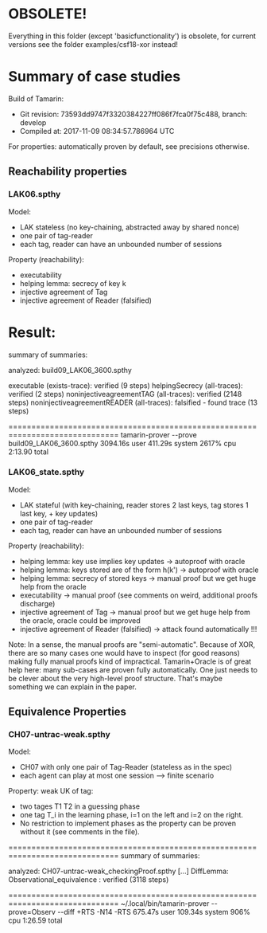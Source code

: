# OBSOLETE!

Everything in this folder (except 'basicfunctionality') is obsolete,
for current versions see the folder examples/csf18-xor instead!

# Summary of case studies

Build of Tamarin:
 - Git revision: 73593dd9747f3320384227ff086f7fca0f75c488, branch: develop
 - Compiled at: 2017-11-09 08:34:57.786964 UTC

For properties: automatically proven by default, see precisions otherwise.

## Reachability properties

### LAK06.spthy
Model:
 - LAK stateless (no key-chaining, abstracted away by shared nonce)
 - one pair of tag-reader
 - each tag, reader can have an unbounded number of sessions

Property (reachability):
 - executability
 - helping lemma: secrecy of key k
 - injective agreement of Tag
 - injective agreement of Reader (falsified)
 
 Result:
 ==============================================================================
 summary of summaries:
 
 analyzed: build09_LAK06_3600.spthy
 
   executable (exists-trace): verified (9 steps)
   helpingSecrecy (all-traces): verified (2 steps)
   noninjectiveagreementTAG (all-traces): verified (2148 steps)
   noninjectiveagreementREADER (all-traces): falsified - found trace (13 steps)
		 
 ==============================================================================
tamarin-prover --prove build09_LAK06_3600.spthy  3094.16s user 411.29s system 2617% cpu 2:13.90 total
		 

### LAK06_state.spthy
Model:
 - LAK stateful (with key-chaining, reader stores 2 last keys, tag stores 1 last key, + key updates)
 - one pair of tag-reader
 - each tag, reader can have an unbounded number of sessions

Property (reachability):
 - helping lemma: key use implies key updates -> autoproof with oracle
 - helping lemma: keys stored are of the form h(k') -> autoproof with oracle
 - helping lemma: secrecy of stored keys -> manual proof but we get huge help from the oracle
 - executability -> manual proof (see comments on weird, additional proofs discharge)
 - injective agreement of Tag -> manual proof but we get huge help from the oracle, oracle could be improved
 - injective agreement of Reader (falsified) -> attack found automatically !!!

Note:
In a sense, the manual proofs are "semi-automatic".
Because of XOR, there are so many cases one would have to inspect (for good reasons) making fully manual proofs kind of impractical. Tamarin+Oracle is of great help here: many sub-cases are proven fully automatically. One just needs to be clever about the very high-level proof structure. That's maybe something we can explain in the paper.

## Equivalence Properties

### CH07-untrac-weak.spthy
Model:
 - CH07 with only one pair of Tag-Reader (stateless as in the spec)
 - each agent can play at most one session --> finite scenario

Property: weak UK of tag:
 - two tages T1 T2 in a guessing phase
 - one tag T_i in the learning phase, i=1 on the left and i=2 on the right.
 - No restriction to implement phases as the property can be proven without it (see comments in the file).
 
 ==============================================================================
 summary of summaries:
 
 analyzed: CH07-untrac-weak_checkingProof.spthy
   [...] 
   DiffLemma:  Observational_equivalence : verified (3118 steps)
	   
 ==============================================================================
 ~/.local/bin/tamarin-prover --prove=Observ  --diff +RTS -N14 -RTS  675.47s user 109.34s system 906% cpu 1:26.59 total
